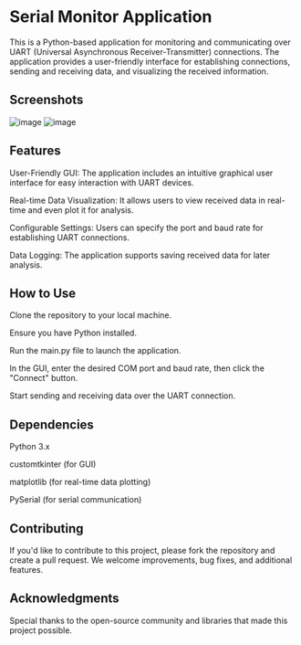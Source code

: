 # Serial Monitor Application

This is a Python-based application for monitoring and communicating over UART (Universal Asynchronous Receiver-Transmitter) connections. The application provides a user-friendly interface for establishing connections, sending and receiving data, and visualizing the received information.

## Screenshots
![image](https://github.com/AitenAndGo/AVR-SerialCOM/assets/87769038/61ef03f9-b1b0-482e-afd5-48c979eb589a)
![image](https://github.com/AitenAndGo/AVR-SerialCOM/assets/87769038/27890bcc-bd70-4e15-b756-a8db521add3f)



## Features
User-Friendly GUI: The application includes an intuitive graphical user interface for easy interaction with UART devices.

Real-time Data Visualization: It allows users to view received data in real-time and even plot it for analysis.

Configurable Settings: Users can specify the port and baud rate for establishing UART connections.

Data Logging: The application supports saving received data for later analysis.

## How to Use
Clone the repository to your local machine.

Ensure you have Python installed.

Run the main.py file to launch the application.

In the GUI, enter the desired COM port and baud rate, then click the "Connect" button.

Start sending and receiving data over the UART connection.

## Dependencies
Python 3.x

customtkinter (for GUI)

matplotlib (for real-time data plotting)

PySerial (for serial communication)

## Contributing
If you'd like to contribute to this project, please fork the repository and create a pull request. We welcome improvements, bug fixes, and additional features.

## Acknowledgments
Special thanks to the open-source community and libraries that made this project possible.
